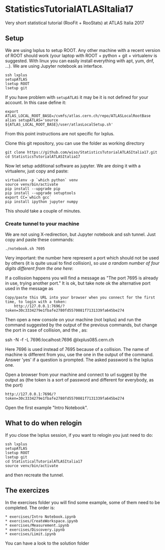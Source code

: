 # StatisticsTutorialATLASItalia17
Very short statistical tutorial (RooFit + RooStats) at ATLAS Italia 2017

## Setup

We are using lxplus to setup ROOT. Any other machine with a recent version of ROOT should work (your laptop with ROOT + python + git + virtualenv is suggested. With linux you can easily install everything with apt, yum, dnf, ...). We are using Jupyter notebook as interface.

    ssh lxplus
    setupATLAS
    lsetup ROOT
    lsetup git

If you have problem with `setupATLAS` it may be it is not defined for your account. In this case define it:

    export ATLAS_LOCAL_ROOT_BASE=/cvmfs/atlas.cern.ch/repo/ATLASLocalRootBase
    alias setupATLAS='source ${ATLAS_LOCAL_ROOT_BASE}/user/atlasLocalSetup.sh'

From this point instructions are not specific for lxplus.

Clone this git repository, you can use the folder as working directory

    git clone https://github.com/wiso/StatisticsTutorialATLASItalia17.git
    cd StatisticsTutorialATLASItalia17

Now let setup additional software as jupyter. We are doing it with a virtualenv, just copy and paste:

    virtualenv -p `which python` venv
    source venv/bin/activate
    pip install --upgrade pip
    pip install --upgrade setuptools
    export CC=`which gcc`
    pip install ipython jupyter numpy

This should take a couple of minutes.

### Create tunnel to your machine

We are not using X-redirection, but Jupyter notebook and ssh tunnel. Just copy and paste these commands:

    ./notebook.sh 7695

Very important: the number here represent a port which should not be used by others (it is quite usual to find collision), so *use a random number of four digits different from the one here*:

If a collission happens you will find a message as "The port 7695 is already in use, trying another port." It is ok, but take note ok the alternative port used in the message as

    Copy/paste this URL into your browser when you connect for the first time, to login with a token:
        http://127.0.0.1:7696/?token=30c3334279e1fbafe2780fd5570081f7131339fa645be274

Then open a new console on your machine (not lxplus) and run the command suggested by the output of the previous commands, but change the port in case of collision, and the <lxplus-username>, as:

   ssh -N -f -L 7696:localhost:7696 <lxplus-username>@lxplus085.cern.ch

Here 7696 is used instead of 7695 because of a collision. The name of machine is different from you, use the one in the output of the command. Answer 'yes' if a question is prompted. The asked password is the lxplus one.

Open a browser from your machine and connect to url suggest by the output as (the token is a sort of password and different for everybody, as the port)

    http://127.0.0.1:7696/?token=30c3334279e1fbafe2780fd5570081f7131339fa645be274

Open the first example "Intro Notebook".

## What to do when relogin

If you close the lxplus session, if you want to relogin you just need to do:

    ssh lxplus
    setupATLAS
    lsetup ROOT
    lsetup git
    cd StatisticalTutorialATLASItalia17
    source venv/bin/activate

and then recreate the tunnel.

## The exercizes

In the exercises folder you will find some example, some of them need to be completed. The order is:

    * exercises/Intro Notebook.ipynb
    * exercises/CreateWorkspace.ipynb
    * exercises/Measurement.ipynb
    * exercises/Discovery.ipynb
    * exercises/Limit.ipynb

You can have a look to the solution folder
